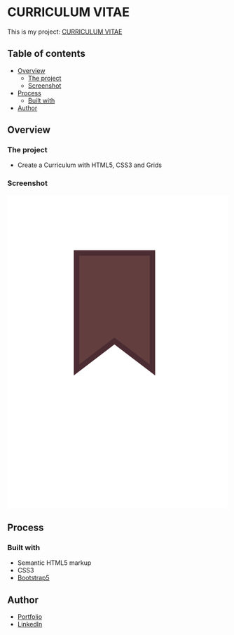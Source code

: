 # CURRICULUM VITAE

This is my project: [CURRICULUM VITAE](https://curriculumvitaeruanheleno.netlify.app)

## Table of contents

- [Overview](#overview)
  - [The project](#the-project)
  - [Screenshot](#screenshot)
- [Process](#Process)
  - [Built with](#built-with)
- [Author](#author)

## Overview

### The project

- Create a Curriculum with HTML5, CSS3 and Grids

### Screenshot

![ScreenShot](./src/images/marcaPagina.png)

## Process

### Built with

- Semantic HTML5 markup
- CSS3
- [Bootstrap5](https://getbootstrap.com)

## Author

- [Portfolio](https://ruanheleno.github.io)
- [LinkedIn](https://www.linkedin.com/in/ruanheleno/)